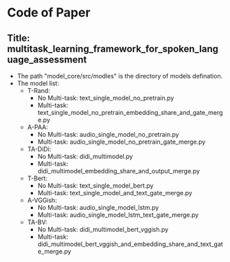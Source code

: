 # Code of Paper 
## Title: multitask_learning_framework_for_spoken_language_assessment

- The path "model_core/src/modles" is the directory of models defination.
- The model list:
   - T-Rand:
      - No Multi-task: text_single_model_no_pretrain.py
      - Multi-task: text_single_model_no_pretrain_embedding_share_and_gate_merge.py
   - A-PAA:
      - No Multi-task: audio_single_model_no_pretrain.py
      - Multi-task: audio_single_model_no_pretrain_gate_merge.py
   - TA-DiDi:
      - No Multi-task: didi_multimodel.py
      - Multi-task: didi_multimodel_embedding_share_and_output_merge.py
   - T-Bert:
      - No Multi-task: text_single_model_bert.py
      - Multi-task: text_single_model_and_text_gate_merge.py
   - A-VGGish:
      - No Multi-task: audio_single_model_lstm.py
      - Multi-task: audio_single_model_lstm_text_gate_merge.py
   - TA-BV:
      - No Multi-task: didi_multimodel_bert_vggish.py
      - Multi-task: didi_multimodel_bert_vggish_and_embedding_share_and_text_gate_merge.py
